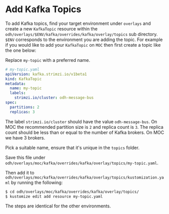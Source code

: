 # Add Kafka Topics

To add Kafka topics, find your target environment under `overlays` and create a new `KafkaTopic` resource within the `odh/overlays/$ENV/kafka/overrides/kafka/overlay/topics` sub directory. `$ENV` corresponds to the environment you are adding the topic. For example if you would like to add your `KafkaTopic` on `MOC` then first create a topic like the one below:

Replace `my-topic` with a preferred name.
```yaml
# my-topic.yaml
apiVersion: kafka.strimzi.io/v1beta1
kind: KafkaTopic
metadata:
  name: my-topic
  labels:
    strimzi.io/cluster: odh-message-bus
spec:
  partitions: 2
  replicas: 3
```

The label `strimzi.io/cluster` should have the value `odh-message-bus`. On MOC the recommended partition size is `2` and replica count is `3`. The replica count should be less than or equal to the number of Kafka brokers. On MOC we have 3 brokers.

Pick a suitable name, ensure that it's unique in the `topics` folder.

Save this file under `odh/overlays/moc/kafka/overrides/kafka/overlay/topics/my-topic.yaml`.

Then add it to `odh/overlays/moc/kafka/overrides/kafka/overlay/topics/kustomization.yaml` by running the following:

````bash
$ cd odh/overlays/moc/kafka/overrides/kafka/overlay/topics/
$ kustomize edit add resource my-topic.yaml
````

The steps are identical for the other environments.
